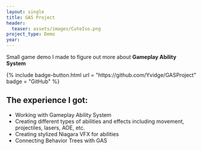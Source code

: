 ```yaml
---
layout: single
title: GAS Project
header:
  teaser: assets/images/CuteIso.png
project_type: Demo
year:
---
```

Small game demo I made to figure out more about **Gameplay Ability System**

<div class = "badge-box">
  {% include badge-button.html url = "https://github.com/Yvidge/GASProject" badge = "GitHub" %}
</div>

## The experience I got:
- Working with Gameplay Ability System
- Creating different types of abilities and effects including movement, projectiles, lasers, AOE, etc.
- Creating stylized Niagara VFX for abilities
- Connecting Behavior Trees with GAS

